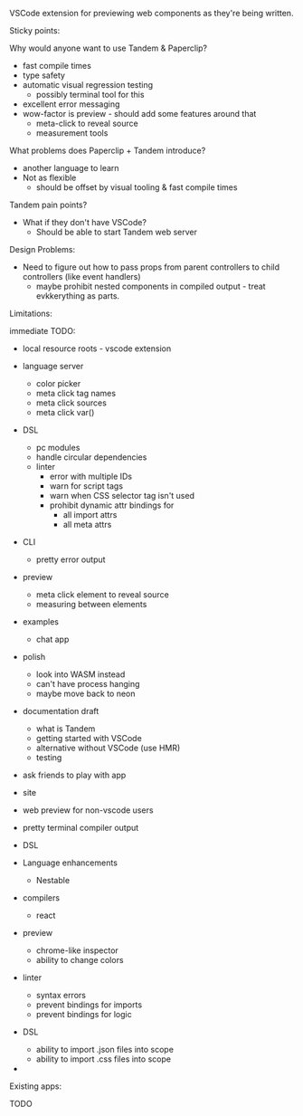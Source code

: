 VSCode extension for previewing web components as they're being written.

Sticky points:

Why would anyone want to use Tandem & Paperclip?

- fast compile times
- type safety
- automatic visual regression testing
  - possibly terminal tool for this
- excellent error messaging
- wow-factor is preview - should add some features around that
  - meta-click to reveal source
  - measurement tools

What problems does Paperclip + Tandem introduce?

- another language to learn
- Not as flexible
  - should be offset by visual tooling & fast compile times

Tandem pain points?

- What if they don't have VSCode?
  - Should be able to start Tandem web server

Design Problems:

- Need to figure out how to pass props from parent controllers to child controllers (like event handlers)
  - maybe prohibit nested components in compiled output - treat evkkerything as parts.

Limitations:

immediate TODO:

- local resource roots - vscode extension

- language server

  - color picker
  - meta click tag names
  - meta click sources
  - meta click var()

- DSL

  - pc modules
  - handle circular dependencies
  - linter
    - error with multiple IDs
    - warn for script tags
    - warn when CSS selector tag isn't used
    - prohibit dynamic attr bindings for
      - all import attrs
      - all meta attrs

- CLI

  - pretty error output

- preview

  - meta click element to reveal source
  - measuring between elements

- examples

  - chat app

- polish

  - look into WASM instead
  - can't have process hanging
  - maybe move back to neon

- documentation draft

  - what is Tandem
  - getting started with VSCode
  - alternative without VSCode (use HMR)
  - testing

- ask friends to play with app

- site

* web preview for non-vscode users
* pretty terminal compiler output
* DSL

* Language enhancements
  - Nestable

- compilers
  - react
- preview
  - chrome-like inspector
  - ability to change colors
- linter
  - syntax errors
  - prevent bindings for imports
  - prevent bindings for logic
- DSL

  - ability to import .json files into scope
  - ability to import .css files into scope

-

Existing apps:

TODO
